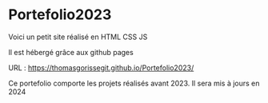 # Portefolio2023
Voici un petit site réalisé en HTML CSS JS 

Il est hébergé grâce aux github pages

URL : https://thomasgorissegit.github.io/Portefolio2023/

Ce portefolio comporte les projets réalisés avant 2023.
Il sera mis à jours en 2024
